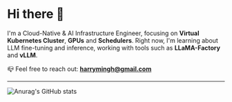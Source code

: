 # Hi there 👋
I'm a Cloud-Native & AI Infrastructure Engineer, focusing on **Virtual Kubernetes Cluster**, **GPUs** and **Schedulers**.
Right now, I'm learning about LLM fine-tuning and inference, working with tools such as **LLaMA-Factory** and **vLLM**.


📪 Feel free to reach out: **harrymingh@gmail.com**

---

<!-- 
    这是你的 GitHub 统计卡片，可以保留，它能直观展示你的活跃度 
-->
![Anurag's GitHub stats](https://github-readme-stats.vercel.app/api?username=mayooot&show_icons=true&theme=transparent)
